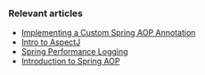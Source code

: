 ### Relevant articles

- [Implementing a Custom Spring AOP Annotation](https://www.baeldung.com/spring-aop-annotation)
- [Intro to AspectJ](https://www.baeldung.com/aspectj)
- [Spring Performance Logging](https://www.baeldung.com/spring-performance-logging)
- [Introduction to Spring AOP](https://www.baeldung.com/spring-aop)
